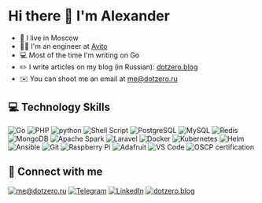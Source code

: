 # Hi there 👋 I'm Alexander

- 👋 I live in Moscow
- 🧑‍🔬 I'm an engineer at [Avito](https://www.avito.ru/)
- 💻 Most of the time I'm writing on Go
- ✏️ I write articles on my blog (in Russian): [dotzero.blog](https://dotzero.blog/)
- ✉️ You can shoot me an email at [me@dotzero.ru](mailto:me@dotzero.ru)

## 💻 Technology Skills

![Go](https://img.shields.io/badge/Go-00ADD8?style=for-the-badge&logo=go&logoColor=white) ![PHP](https://img.shields.io/badge/PHP-777BB4?style=for-the-badge&logo=php&logoColor=white) ![python](https://img.shields.io/badge/python%20-%2314354C.svg?&style=for-the-badge&logo=python&logoColor=white) ![Shell Script](https://img.shields.io/badge/Shell_Script-121011?style=for-the-badge&logo=gnu-bash&logoColor=white) ![PostgreSQL](https://img.shields.io/badge/PostgreSQL-316192?style=for-the-badge&logo=postgresql&logoColor=white) ![MySQL](https://img.shields.io/badge/MySQL-4479A1?style=for-the-badge&logo=mysql&logoColor=white) ![Redis](https://img.shields.io/badge/Redis-DC382D?style=for-the-badge&logo=redis&logoColor=white) ![MongoDB](https://img.shields.io/badge/MongoDB-4EA94B?style=for-the-badge&logo=mongodb&logoColor=white) ![Apache Spark](https://img.shields.io/badge/Apache%20Spark-E25A1C?style=for-the-badge&logo=apachespark&logoColor=white) ![Laravel](https://img.shields.io/badge/Laravel-FF2D20?style=for-the-badge&logo=laravel&logoColor=white) ![Docker](https://img.shields.io/badge/Docker-2496ED?style=for-the-badge&logo=docker&logoColor=white) ![Kubernetes](https://img.shields.io/badge/Kubernetes-326CE5?style=for-the-badge&logo=kubernetes&logoColor=white) ![Helm](https://img.shields.io/badge/Helm-0F1689?style=for-the-badge&logo=helm&logoColor=white) ![Ansible](https://img.shields.io/badge/Ansible-EE0000?style=for-the-badge&logo=ansible&logoColor=white) ![Git](https://img.shields.io/badge/Git-F05032?style=for-the-badge&logo=git&logoColor=black) ![Raspberry Pi](https://img.shields.io/badge/Raspberry%20Pi-A22846?style=for-the-badge&logo=raspberrypi&logoColor=white) ![Adafruit](https://img.shields.io/badge/Adafruit%20Pi-000000?style=for-the-badge&logo=adafruit&logoColor=white) ![VS Code](https://img.shields.io/badge/VS%20Code-007ACC?style=for-the-badge&logo=visualstudiocode&logoColor=white) ![OSCP certification](https://img.shields.io/badge/OSCP%20certification-557C94?style=for-the-badge&logo=kalilinux&logoColor=white)

## 🤝 Connect with me

[![me@dotzero.ru](https://img.shields.io/badge/me@dotzero.ru-EA4335.svg?&style=for-the-badge&logo=mail.ru&logoColor=white)](mailto:me@dotzero.ru)
[![Telegram](https://img.shields.io/badge/Telegram-26A5E4.svg?&style=for-the-badge&logo=mail.ru&logoColor=white)](https://t.me/dot_zero)
[![LinkedIn](https://img.shields.io/badge/LinkedIn-0A66C2.svg?&style=for-the-badge&logo=linkedin&logoColor=white)](https://www.linkedin.com/in/dotzero/)
[![dotzero.blog](https://img.shields.io/badge/dotzero.blog-FF5722.svg?&style=for-the-badge&logo=rss&logoColor=white)](https://dotzero.blog)
